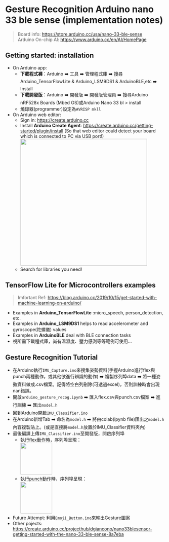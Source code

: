 # Gesture Recognition Arduino nano 33 ble sense (implementation notes)
<!-- Create Date: 2021/03/17 -->
> Board info: https://store.arduino.cc/usa/nano-33-ble-sense  
> Arduino On-chip AI: https://www.arduino.cc/en/AI/HomePage

## Getting started: installation 
* On Arduino app:
    * **下載程式褲**：Arduino :arrow_right: 工具 :arrow_right: 管理程式庫 :arrow_right: 搜尋Arduino_TensorFlowLite & Arduino_LSM9DS1 & ArduinoBLE,etc :arrow_right: Install
    * **下載開發版**：Arduino :arrow_right: 開發版 :arrow_right: 開發版管理員 :arrow_right: 搜尋Arduino nRF528x Boards (Mbed OS)或Arduino Nano 33 bl > install
    * 燒錄器(programmer)設定為`AVRISP mkll`
* On Arduino web editor:
    * Sign in: https://create.arduino.cc
    * Install **Arduino Create Agent**: https://create.arduino.cc/getting-started/plugin/install (So that web editor could detect your board which is connected to PC via USB port!)<img src="https://i.imgur.com/fWfQ0LV.png" height="400" />
    * Search for libraries you need!

## TensorFlow Lite for Microcontrollers examples
> Imfortant Ref: https://blog.arduino.cc/2019/10/15/get-started-with-machine-learning-on-arduino/ 
* Examples in **Arduino_TensorFlowLite** :micro_speech, person_detection, etc.
* Examples in **Arduino_LSM9DS1** helps to read accelerometer and gyroscope(陀螺儀) values 
* Examples in **ArduinoBLE** deal with BLE connection tasks
* 視所需下載程式庫，尚有溫濕度、壓力感測等等範例可使用... 
## Gesture Recognition Tutorial
<!-- > * Github: https://github.com/arduino/ArduinoTensorFlowLiteTutorials/tree/master/GestureToEmoji
> * Colab: https://colab.research.google.com/github/arduino/ArduinoTensorFlowLiteTutorials/blob/master/GestureToEmoji/arduino_tinyml_workshop.ipynb -->

* 在Arduino執行`IMU_Capture.ino`來搜集姿勢資料(手握Arduino進行flex與punch兩種動作，或其他欲進行辨識的動作) :arrow_right: 複製序列埠data :arrow_right: 將一種姿勢資料做成.csv檔案。記得將空白列刪除(可透過excel)，否則訓練時會出現nan錯誤。
* 開啟`arduino_gesture_recog.ipynb` :arrow_right: 匯入flex.csv與punch.csv檔案 :arrow_right: 進行訓練 :arrow_right: 匯出`model.h`
* 回到Arduino開啟`IMU_Classifier.ino`
* 在Arduino新增Tab :arrow_right: 命名為`model.h` :arrow_right: 將由colab(ipynb file)匯出之`model.h`內容複製貼上。(或是直接將`model.h`放置於IMU_Classifier資料夾內)
* 最後編譯上傳`IMU_Classifier.ino`至開發版，開啟序列埠
   * 執行flex動作時，序列埠呈現：  
      <img src="https://i.imgur.com/u9mqD9H.png" height="100" />
   * 執行punch動作時，序列埠呈現：  
      <img src="https://i.imgur.com/c01DntD.png" height="100" />
* Future Attempt: 利用`Emoji_Button.ino`來輸出Gesture圖案
* Other pojects: https://create.arduino.cc/projecthub/dgiancono/nano33blesensor-getting-started-with-the-nano-33-ble-sense-8a7eba

<!-- # <font color="lighblue">To be Continued...</font> -->



